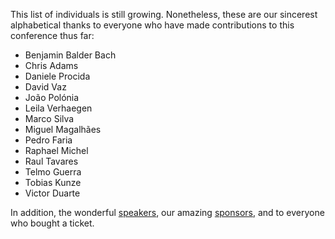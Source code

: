 This list of individuals is still growing. Nonetheless, these are our sincerest alphabetical thanks to everyone who have made contributions to this conference thus far:

 * Benjamin Balder Bach
 * Chris Adams
 * Daniele Procida
 * David Vaz
 * João Polónia
 * Leila Verhaegen
 * Marco Silva
 * Miguel Magalhães
 * Pedro Faria
 * Raphael Michel
 * Raul Tavares
 * Telmo Guerra
 * Tobias Kunze
 * Victor Duarte

In addition, the wonderful [speakers](#), our amazing [sponsors](#), and to everyone who bought a ticket.
